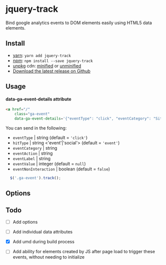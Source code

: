 # jquery-track

Bind google analytics events to DOM elements easily using HTML5 data elements.

## Install

* [yarn](https://yarnpkg.com/en/package/jquery-track): `yarn add jquery-track`
* [npm](http://npmjs.org/package/jquery-track): `npm install --save jquery-track`
* [unpkg](https://unpkg.com) cdn: [minified](https://unpkg.com/jquery-track/dist/jquery.track.min.js) or [unminified](https://unpkg.com/jquery-track/dist/jquery.track.js)
* [Download the latest release on Github](https://github.com/codfish/jquery-track/releases)

## Usage

#### data-ga-event-details attribute

```html
<a href="/"
    class="ga-event"
    data-ga-event-details='{"eventType": "click", "eventCategory": "Site Navigation", "eventAction": "click", "eventLabel": "Home"}'>Home</a>
```

You can send in the following:

  - `eventType` | string (default = `'click'`)
  - `hitType` | string <'event'|'social'> (default = `'event'`)
  - `eventCategory` | string
  - `eventAction` | string
  - `eventLabel` | string
  - `eventValue` | integer (default = `null`)
  - `eventNonInteraction` | boolean (default = `false`)

```js
  $('.ga-event').track();
```

Options
-------

Todo
----

- [ ] Add options
- [ ] Add individual data attributes
- [x] Add umd during build process
- [ ] Add ability for elements created by JS after page load to trigger these events, without needing to initialize

